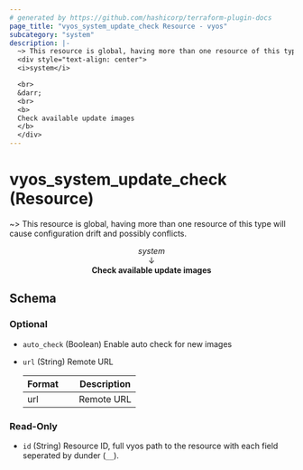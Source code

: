 ```yaml
---
# generated by https://github.com/hashicorp/terraform-plugin-docs
page_title: "vyos_system_update_check Resource - vyos"
subcategory: "system"
description: |-
  ~> This resource is global, having more than one resource of this type will cause configuration drift and possibly conflicts.
  <div style="text-align: center">
  <i>system</i>

  <br>
  &darr;
  <br>
  <b>
  Check available update images
  </b>
  </div>
---
```


# vyos_system_update_check (Resource)

~> This resource is global, having more than one resource of this type will cause configuration drift and possibly conflicts.

<div style="text-align: center">
<i>system</i>

<br>
&darr;
<br>
<b>
Check available update images
</b>
</div>



<!-- schema generated by tfplugindocs -->
## Schema

### Optional

- `auto_check` (Boolean) Enable auto check for new images
- `url` (String) Remote URL

    |  Format &emsp; | Description  |
    |----------|---------------|
    |  url  &emsp; |  Remote URL  |

### Read-Only

- `id` (String) Resource ID, full vyos path to the resource with each field seperated by dunder (`__`).
